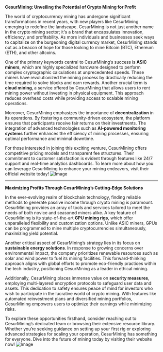 **CesurMining: Unveiling the Potential of Crypto Mining for Profit**

The world of cryptocurrency mining has undergone significant transformations in recent years, with new players like CesurMining emerging to redefine the landscape. CesurMining is not just another name in the crypto mining sector; it's a brand that encapsulates innovation, efficiency, and profitability. As more individuals and businesses seek ways to capitalize on the burgeoning digital currency market, CesurMining stands out as a beacon of hope for those looking to mine Bitcoin (BTC), Ethereum (ETH), and other altcoins.

One of the primary keywords central to CesurMining’s success is **ASIC miners**, which are highly specialized hardware designed to perform complex cryptographic calculations at unprecedented speeds. These miners have revolutionized the mining process by drastically reducing the time required to solve blocks and earn rewards. Another crucial term is **cloud mining**, a service offered by CesurMining that allows users to rent mining power without investing in physical equipment. This approach reduces overhead costs while providing access to scalable mining operations.

Moreover, CesurMining emphasizes the importance of **decentralization** in its operations. By fostering a community-driven ecosystem, the platform ensures that participants receive fair returns on their investments. The integration of advanced technologies such as **AI-powered monitoring systems** further enhances the efficiency of mining processes, ensuring optimal performance and minimal downtime.

For those interested in joining this exciting venture, CesurMining offers competitive pricing models and transparent fee structures. Their commitment to customer satisfaction is evident through features like 24/7 support and real-time analytics dashboards. To learn more about how you can leverage CesurMining to enhance your mining endeavors, visit their official website today! ![Image](https://github.com/user-attachments/assets/b6e7b7a2-655e-4d44-8baa-20c566a3cb65)

---

**Maximizing Profits Through CesurMining’s Cutting-Edge Solutions**

In the ever-evolving realm of blockchain technology, finding reliable methods to generate passive income through crypto mining is paramount. CesurMining provides an array of tools and services tailored to meet the needs of both novice and seasoned miners alike. A key feature of CesurMining is its state-of-the-art **GPU mining rigs**, which offer unparalleled flexibility and customization options. Unlike ASIC miners, GPUs can be programmed to mine multiple cryptocurrencies simultaneously, maximizing yield potential.

Another critical aspect of CesurMining’s strategy lies in its focus on **sustainable energy solutions**. In response to growing concerns over environmental impact, the company prioritizes renewable resources such as solar and wind power to fuel its mining facilities. This forward-thinking approach aligns with global efforts to promote eco-friendly practices within the tech industry, positioning CesurMining as a leader in ethical mining.

Additionally, CesurMining places immense value on **security measures**, employing multi-layered encryption protocols to safeguard user data and assets. This dedication to safety ensures peace of mind for investors who wish to participate in the lucrative world of crypto mining. With features like automated reinvestment plans and diversified mining portfolios, CesurMining empowers users to optimize their earnings while minimizing risks.

To explore these opportunities firsthand, consider reaching out to CesurMining’s dedicated team or browsing their extensive resource library. Whether you’re seeking guidance on setting up your first rig or exploring advanced strategies for scaling your operation, CesurMining has something for everyone. Dive into the future of mining today by visiting their website now! ![Image](https://github.com/user-attachments/assets/b6e7b7a2-655e-4d44-8baa-20c566a3cb65)